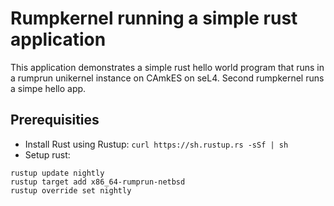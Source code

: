 <!--
     Copyright 2017, Data61
     Commonwealth Scientific and Industrial Research Organisation (CSIRO)
     ABN 41 687 119 230.

     This software may be distributed and modified according to the terms of
     the BSD 2-Clause license. Note that NO WARRANTY is provided.
     See "LICENSE_BSD2.txt" for details.

     @TAG(DATA61_BSD)
-->

# Rumpkernel running a simple rust application

This application demonstrates a simple rust hello world program that runs in a 
rumprun unikernel instance on CAmkES on seL4. Second rumpkernel runs a simpe hello app.

## Prerequisities
* Install Rust using Rustup: `curl https://sh.rustup.rs -sSf | sh`
* Setup rust:
```
rustup update nightly
rustup target add x86_64-rumprun-netbsd
rustup override set nightly
```
